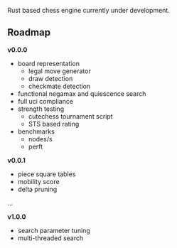 Rust based chess engine currently under development.

## Roadmap
**v0.0.0**
- board representation
  - legal move generator
  - draw detection
  - checkmate detection
- functional negamax and quiescence search
- full uci compliance
- strength testing
  - cutechess tournament script
  - STS based rating
- benchmarks
  - nodes/s
  - perft

 **v0.0.1**
 - piece square tables
 - mobility score
 - delta pruning

...

**v1.0.0**
- search parameter tuning
- multi-threaded search
